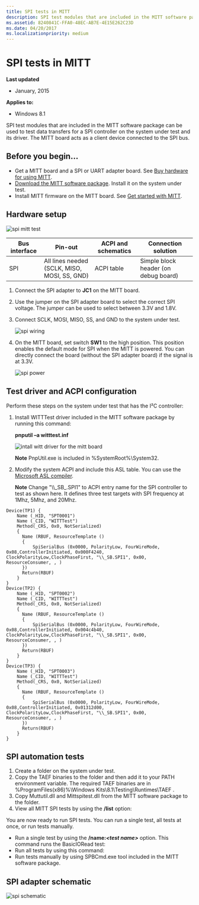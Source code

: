 ```yaml
---
title: SPI tests in MITT
description: SPI test modules that are included in the MITT software package.
ms.assetid: 8240841C-FFA0-48EC-AB7E-4E15E262C23D
ms.date: 04/20/2017
ms.localizationpriority: medium
---
```


# SPI tests in MITT


**Last updated**

-   January, 2015

**Applies to:**

-   Windows 8.1

SPI test modules that are included in the MITT software package can be used to test data transfers for a SPI controller on the system under test and its driver. The MITT board acts as a client device connected to the SPI bus.

## Before you begin...


-   Get a MITT board and a SPI or UART adapter board. See [Buy hardware for using MITT](./multi-interface-test-tool--mitt--.md).
-   [Download the MITT software package](/previous-versions/dn919810(v=vs.85)). Install it on the system under test.
-   Install MITT firmware on the MITT board. See [Get started with MITT](./get-started-with-mitt---.md).

## Hardware setup


![spi mitt test](images/spi.jpg)

| Bus interface | Pin-out                                      | ACPI and schematics | Connection solution                  |
|---------------|----------------------------------------------|---------------------|--------------------------------------|
| SPI           | All lines needed (SCLK, MISO, MOSI, SS, GND) | ACPI table          | Simple block header (on debug board) |



1.  Connect the SPI adapter to **JC1** on the MITT board.
2.  Use the jumper on the SPI adapter board to select the correct SPI voltage. The jumper can be used to select between 3.3V and 1.8V.
3.  Connect SCLK, MOSI, MISO, SS, and GND to the system under test.

    ![spi wiring](images/spiwiring.png)

4.  On the MITT board, set switch **SW1** to the high position. This position enables the default mode for SPI when the MITT is powered. You can directly connect the board (without the SPI adapter board) if the signal is at 3.3V.

    ![spi power](images/spi-power.png)

## Test driver and ACPI configuration


Perform these steps on the system under test that has the I²C controller:

1.  Install WITTTest driver included in the MITT software package by running this command:

    **pnputil –a witttest.inf**

    ![intall witt driver for the mitt board](images/mitt-install-witt.png)

    **Note**  PnpUtil.exe is included in %SystemRoot%\\System32.



2.  Modify the system ACPI and include this ASL table. You can use the [Microsoft ASL compiler](../bringup/microsoft-asl-compiler.md).

    **Note**  Change "\\\\\_SB\_.SPI1" to ACPI entry name for the SPI controller to test as shown here. It defines three test targets with SPI frequency at 1Mhz, 5Mhz, and 20Mhz.




``` syntax
Device(TP1) {
    Name (_HID, "SPT0001") 
    Name (_CID, "WITTTest") 
    Method(_CRS, 0x0, NotSerialized)
    {
      Name (RBUF, ResourceTemplate ()
      {
          SpiSerialBus (0x0000, PolarityLow, FourWireMode, 0x08,ControllerInitiated, 0x000F4240, ClockPolarityLow,ClockPhaseFirst, "\\_SB.SPI1", 0x00, ResourceConsumer, , )
      })
      Return(RBUF)
    }
}
Device(TP2) {
    Name (_HID, "SPT0002") 
    Name (_CID, "WITTTest") 
    Method(_CRS, 0x0, NotSerialized)
    {
      Name (RBUF, ResourceTemplate ()
      {
          SpiSerialBus (0x0000, PolarityLow, FourWireMode, 0x08,ControllerInitiated, 0x004c4b40, ClockPolarityLow,ClockPhaseFirst, "\\_SB.SPI1", 0x00, ResourceConsumer, , )
      })
      Return(RBUF)
    }
}
Device(TP3) {
    Name (_HID, "SPT0003") 
    Name (_CID, "WITTTest") 
    Method(_CRS, 0x0, NotSerialized)
    {
      Name (RBUF, ResourceTemplate ()
      {
          SpiSerialBus (0x0000, PolarityLow, FourWireMode, 0x08,ControllerInitiated, 0x01312d00, ClockPolarityLow,ClockPhaseFirst, "\\_SB.SPI1", 0x00, ResourceConsumer, , )
      })
      Return(RBUF)
    }
}

```


## SPI automation tests


1.  Create a folder on the system under test.
2.  Copy the TAEF binaries to the folder and then add it to your PATH environment variable. The required TAEF binaries are in %ProgramFiles(x86)%\\Windows Kits\\8.1\\Testing\\Runtimes\\TAEF .
3.  Copy Muttutil.dll and Mittspitest.dll from the MITT software package to the folder.
4.  View all MITT SPI tests by using the **/list** option:

You are now ready to run SPI tests. You can run a single test, all tests at once, or run tests manually.

- Run a single test by using the **/name:*&lt;test name&gt;*** option. This command runs the BasicIORead test:
- Run all tests by using this command:
- Run tests manually by using SPBCmd.exe tool included in the MITT software package.

## SPI adapter schematic


![spi schematic](images/spi-schematic.png)